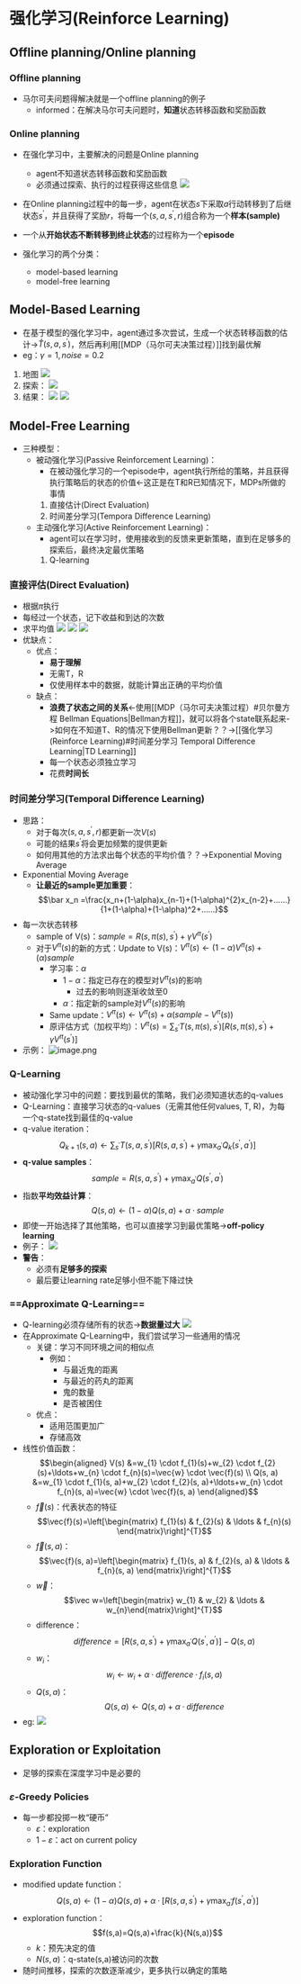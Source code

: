# 强化学习(Reinforce Learning)
## Offline planning/Online planning
### Offline planning
- 马尔可夫问题得解决就是一个offline planning的例子
	- informed：在解决马尔可夫问题时，**知道**状态转移函数和奖励函数
### Online planning
- 在强化学习中，主要解决的问题是Online planning
	- agent不知道状态转移函数和奖励函数
	- 必须通过探索、执行的过程获得这些信息
![](https://s2.loli.net/2022/07/29/QiEYCXjqRbGp7oU.png)
- 在Online planning过程中的每一步，agent在状态$s$下采取$a$行动转移到了后继状态$s^\prime$，并且获得了奖励$r$，将每一个$(s,a,s^\prime,r)$组合称为一个**样本(sample)**
- 一个从**开始状态不断转移到终止状态**的过程称为一个**episode**

- 强化学习的两个分类：
	- model-based learning
	- model-free learning

## Model-Based Learning
- 在基于模型的强化学习中，agent通过多次尝试，生成一个状态转移函数的估计->$\hat T(s,a,s^\prime)$，然后再利用[[MDP（马尔可夫决策过程）]]找到最优解
- eg：$\gamma=1, noise = 0.2$
1. 地图
![](https://s2.loli.net/2022/07/30/DGe21ixdu8UyqPR.png)
2. 探索：
![](https://s2.loli.net/2022/07/30/GKux2nmyg57S9qL.png)
3. 结果：
![](https://s2.loli.net/2022/07/30/S5sKb43RJcMxaCp.png)
![](https://s2.loli.net/2022/07/30/NIZ69i4anOq2vTj.png)
## Model-Free Learning
- 三种模型：
	- 被动强化学习(Passive Reinforcement Learning)：
		- 在被动强化学习的一个episode中，agent执行所给的策略，并且获得执行策略后的状态的价值<-这正是在T和R已知情况下，MDPs所做的事情
		1. 直接估计(Direct Evaluation)
		2. 时间差分学习(Tempora Difference Learning)
	- 主动强化学习(Active Reinforcement Learning)：
		- agent可以在学习时，使用接收到的反馈来更新策略，直到在足够多的探索后，最终决定最优策略
		1. Q-learning
### 直接评估(Direct Evaluation)
- 根据$\pi$执行
- 每经过一个状态，记下收益和到达的次数
- 求平均值
![](https://s2.loli.net/2022/07/30/iTSlPLFMyVK1UAH.png)
![](https://s2.loli.net/2022/07/30/54kLruYij3eTwzt.png)
![](https://s2.loli.net/2022/07/30/x4l2XdEMWTO1yDb.png)
- 优缺点：
	- 优点：
		- **易于理解**
		- 无需T，R
		- 仅使用样本中的数据，就能计算出正确的平均价值
	- 缺点：
		- **浪费了状态之间的关系**<-使用[[MDP（马尔可夫决策过程）#贝尔曼方程 Bellman Equations|Bellman方程]]，就可以将各个state联系起来->如何在不知道T、R的情况下使用Bellman更新？？->[[强化学习(Reinforce Learning)#时间差分学习 Temporal Difference Learning|TD Learning]]
		- 每一个状态必须独立学习
		- 花费**时间长**
### 时间差分学习(Temporal Difference Learning)
- 思路：
	- 对于每次$(s,a,s^\prime,r)$都更新一次$V(s)$
	- 可能的结果$s^\prime$将会更加频繁的提供更新
	- 如何用其他的方法求出每个状态的平均价值？？->Exponential Moving Average
- Exponential Moving Average
	- **让最近的sample更加重要**：
$$\bar x_n =\frac{x_n+(1-\alpha)x_{n-1}+(1-\alpha)^{2}x_{n-2}+……}{1+(1-\alpha)+(1-\alpha)^2+……}$$
- 每一次状态转移
	- sample of V(s)：$sample=R(s,\pi(s),s^\prime)+\gamma V^\pi(s^\prime)$
	- 对于$V^\pi(s)$的新的方式：Update to V(s)：$V^\pi(s)\leftarrow(1-\alpha)V^\pi(s)+(\alpha)sample$ 
		- 学习率：$\alpha$
			- $1-\alpha$：指定已存在的模型对$V^\pi(s)$的影响
				- 过去的影响则逐渐收敛至0
			- $\alpha$：指定新的sample对$V^\pi(s)$的影响
		- Same update：$V^\pi(s)\leftarrow V^\pi(s)+\alpha(sample-V^\pi(s))$
		- 原评估方式（加权平均）：$V^\pi(s)=\sum_{s^\prime}T(s,\pi(s),s^\prime)[R(s,\pi(s),s^\prime)+\gamma V^\pi(s^\prime)]$
- 示例：
![image.png](https://s2.loli.net/2022/07/31/JnptsXTAghKEaxM.png)
### Q-Learning
- 被动强化学习中的问题：要找到最优的策略，我们必须知道状态的q-values
- Q-Learning：直接学习状态的q-values（无需其他任何values, T, R)，为每一个q-state找到最佳的q-value
- q-value iteration：$$Q_{k+1}(s,a)\leftarrow\sum_{s^\prime}T(s,a,s^\prime)[R(s,a,s^\prime)+\gamma\max_{a^\prime}Q_k(s^\prime,a^\prime)]$$
- **q-value samples**：$$sample=R(s,a,s^\prime)+\gamma\max_{a^\prime}Q(s^\prime,a^\prime)$$
- 指数**平均效益计算**：$$Q(s,a)\leftarrow(1-\alpha)Q(s,a)+\alpha·sample$$
- 即使一开始选择了其他策略，也可以直接学习到最优策略->**off-policy learning**
- 例子：
![](https://s2.loli.net/2022/07/31/JOzi5KNyPbL2csa.png)
- **警告**：
	- 必须有**足够多的探索**
	- 最后要让learning rate足够小但不能下降过快
### ==Approximate Q-Learning==
- Q-learning必须存储所有的状态->**数据量过大**
![](https://s2.loli.net/2022/07/31/zEXYnkor6eVvqu1.png)
- 在Approximate Q-Learning中，我们尝试学习一些通用的情况
	- 关键：学习不同环境之间的相似点
		- 例如：
			- 与最近鬼的距离
			- 与最近的药丸的距离
			- 鬼的数量
			- 是否被困住
	- 优点：
		- 适用范围更加广
		- 存储高效
- 线性价值函数：$$\begin{aligned}
V(s) &=w_{1} \cdot f_{1}(s)+w_{2} \cdot f_{2}(s)+\ldots+w_{n} \cdot f_{n}(s)=\vec{w} \cdot \vec{f}(s) \\
Q(s, a) &=w_{1} \cdot f_{1}(s, a)+w_{2} \cdot f_{2}(s, a)+\ldots+w_{n} \cdot f_{n}(s, a)=\vec{w} \cdot \vec{f}(s, a)
\end{aligned}$$
	- $\vec{f}(s)$：代表状态的特征$$\vec{f}(s)=\left[\begin{matrix}
f_{1}(s) & f_{2}(s) & \ldots & f_{n}(s)
\end{matrix}\right]^{T}$$
	- $\vec f(s,a)$：$$\vec{f}(s, a)=\left[\begin{matrix}
f_{1}(s, a) & f_{2}(s, a) & \ldots & f_{n}(s, a)
\end{matrix}\right]^{T}$$
	- $\vec w$：$$\vec w=\left[\begin{matrix}
w_{1} & w_{2} & \ldots & w_{n}\end{matrix}\right]^{T}$$
	- difference：$$difference = [R(s,a,s^\prime)+\gamma\max_{a^\prime}Q(s^\prime,a^\prime)]-Q(s,a)$$
	- $w_i$：$$w_i\leftarrow w_i+\alpha·difference·f_i(s,a)$$
	- $Q(s,a)$：$$Q(s,a)\leftarrow Q(s,a)+\alpha·difference$$
- eg:
![](https://s2.loli.net/2022/07/31/1QOg4V8vj9pFztM.png)

## Exploration or Exploitation
- 足够的探索在深度学习中是必要的
### $ε$-Greedy Policies
- 每一步都投掷一枚“硬币”
	- $ε$：exploration
	- $1-ε$：act on current policy
### Exploration Function
- modified update function：$$Q(s,a)\leftarrow (1-\alpha)Q(s,a)+\alpha·[R(s,a,s^\prime)+\gamma\max_{a^\prime}f(s^\prime,a^\prime)]$$
- exploration function：$$f(s,a)=Q(s,a)+\frac{k}{N(s,a)}$$
	- $k$：预先决定的值
	- $N(s,a)$：q-state(s,a)被访问的次数
- 随时间推移，探索的次数逐渐减少，更多执行以确定的策略

